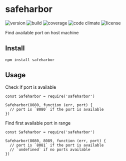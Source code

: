 # safeharbor

![version](https://img.shields.io/npm/v/safeharbor.svg?style=flat-square)
![build](https://img.shields.io/travis/jackboberg/safeharbor.svg?style=flat-square)
![coverage](https://img.shields.io/codeclimate/coverage/github/jackboberg/safeharbor.svg?style=flat-square)
![code climate](https://img.shields.io/codeclimate/github/jackboberg/safeharbor.svg?style=flat-square)
![license](https://img.shields.io/badge/license-MIT-blue.svg?style=flat-square)

Find available port on host machine

## Install

```
npm install safeharbor
```

## Usage

Check if port is available

```
const Safeharbor = require('safeharbor')

Safeharbor(8080, function (err, port) {
  // port is `8080` if the port is available
})

```

Find first available port in range

```
const Safeharbor = require('safeharbor')

Safeharbor(8080, 8089, function (err, port) {
  // port is `8081` if the port is available
  // `undefined` if no ports available
})

```

